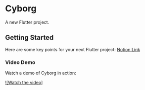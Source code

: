 # Cyborg

A new Flutter project.

## Getting Started

Here are some key points for your next Flutter project: [Notion Link](https://brave-lilac-b30.notion.site/keypoints-for-your-next-Flutter-project-ac1e10afb5f9420abbacdd9ac6b2b2a3?pvs=4)

### Video Demo

Watch a demo of Cyborg in action:

[![Watch the video]](./info/vid.mp4)



